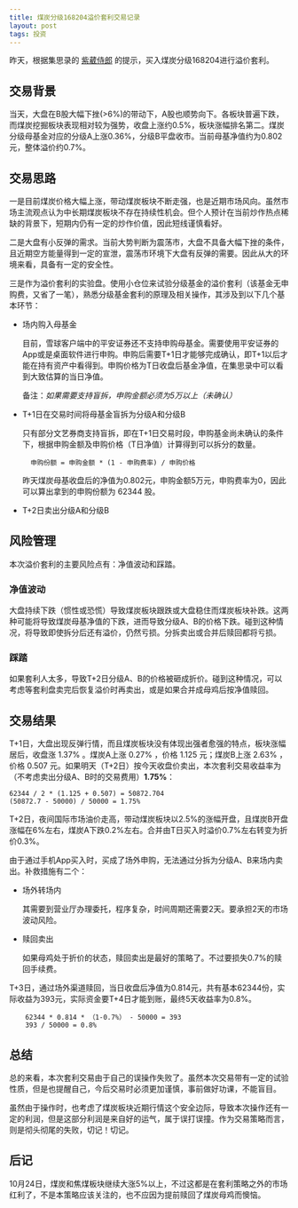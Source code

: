 ```yaml
---
title: 煤炭分级168204溢价套利交易记录
layout: post
tags: 投资
---
```


昨天，根据集思录的 [紫葳侍郎](https://xueqiu.com/ziweishilang) 的提示，买入煤炭分级168204进行溢价套利。

## 交易背景

当天，大盘在B股大幅下挫(>6%)的带动下，A股也顺势向下。各板块普遍下跌，而煤炭挖掘板块表现相对较为强势，收盘上涨约0.5%，板块涨幅排名第二。煤炭分级母基金对应的分级A上涨0.36%，分级B平盘收市。当前母基净值约为0.802元，整体溢价约0.7%。

## 交易思路

一是目前煤炭价格大幅上涨，带动煤炭板块不断走强，也是近期市场风向。虽然市场主流观点认为中长期煤炭板块不存在持续性机会。但个人预计在当前炒作热点稀缺的背景下，短期内仍有一定的炒作价值，因此短线谨慎看好。

二是大盘有小反弹的需求。当前大势判断为震荡市，大盘不具备大幅下挫的条件，且近期空方能量得到一定的宣泄，震荡市环境下大盘有反弹的需要。因此从大的环境来看，具备有一定的安全性。

三是作为溢价套利的实验盘。使用小仓位来试验分级基金的溢价套利（该基金无申购费，又省了一笔），熟悉分级基金套利的原理及相关操作，其涉及到以下几个基本环节：

* 场内购入母基金

  目前，雪球客户端中的平安证券还不支持申购母基金。需要使用平安证券的App或是桌面软件进行申购。申购后需要T+1日才能够完成确认，即T+1以后才能在持有资产中看得到。申购价格为T日收盘后基金净值，在集思录中可以看到大致估算的当日净值。

  备注：*如果需要支持盲拆，申购金额必须为5万以上（未确认）*

* T+1日在交易时间将母基金盲拆为分级A和分级B

  只有部分文艺券商支持盲拆，即在T+1日交易时段，申购基金尚未确认的条件下，根据申购金额及申购价格（T日净值）计算得到可以拆分的数量。

        申购份额 = 申购金额 * (1 - 申购费率) / 申购价格

  昨天煤炭母基收盘后的净值为0.802元，申购金额5万元，申购费率为0，因此可以算出拿到的申购份额为 62344 股。

* T+2日卖出分级A和分级B

## 风险管理

本次溢价套利的主要风险点有：净值波动和踩踏。

### 净值波动

大盘持续下跌（惯性或恐慌）导致煤炭板块跟跌或大盘稳住而煤炭板块补跌。这两种可能将导致煤炭母基净值的下跌，进而导致分级A、B的价格下跌。碰到这种情况，将导致即使拆分后还有溢价，仍然亏损。分拆卖出或合并后赎回都将亏损。

### 踩踏

如果套利人太多，导致T+2日分级A、B的价格被砸成折价。碰到这种情况，可以考虑等套利盘卖完后恢复溢价时再卖出，或是如果合并成母鸡后按净值赎回。

## 交易结果

T+1日，大盘出现反弹行情，而且煤炭板块没有体现出强者愈强的特点，板块涨幅居后，收盘涨 1.37% 。煤炭A上涨 0.27% ，价格 1.125 元；煤炭B上涨 2.63% ，价格 0.507 元。如果明天（T+2日）按今天收盘价卖出，本次套利交易收益率为（不考虑卖出分级A、B时的交易费用）**1.75%**：

    62344 / 2 * (1.125 + 0.507) = 50872.704
    (50872.7 - 50000) / 50000 = 1.75%

T+2日，夜间国际市场油价走高，带动煤炭板块以2.5%的涨幅开盘，且煤炭B开盘涨幅在6%左右，煤炭A下跌0.2%左右。合并由T日买入时溢价0.7%左右转变为折价0.3%。

由于通过手机App买入时，买成了场外申购，无法通过分拆为分级A、B来场内卖出。补救措施有二个：

* 场外转场内

  其需要到营业厅办理委托，程序复杂，时间周期还需要2天。要承担2天的市场波动风险。

* 赎回卖出

  如果母鸡处于折价的状态，赎回卖出是最好的策略了。不过要损失0.7%的赎回手续费。

T+3日，通过场外渠道赎回，当日收盘后净值为0.814元，共有基本62344份，实际收益为393元，实际资金要T+4日才能到账，最终5天收益率为0.8%。

        62344 * 0.814 * （1-0.7%） - 50000 = 393
        393 / 50000 = 0.8%

## 总结

总的来看，本次套利交易由于自己的误操作失败了。虽然本次交易带有一定的试验性质，但是也提醒自己，今后交易时必须更加谨慎，事前做好功课，不能盲目。

虽然由于操作时，也考虑了煤炭板块近期行情这个安全边际，导致本次操作还有一定的利润，但是这部分利润是来自好的运气，属于误打误撞。作为交易策略而言，则是彻头彻尾的失败，切记！切记。

## 后记

10月24日，煤炭和焦煤板块继续大涨5%以上，不过这都是在套利策略之外的市场红利了，不是本策略应该关注的，也不应因为提前赎回了煤炭母鸡而懊恼。
